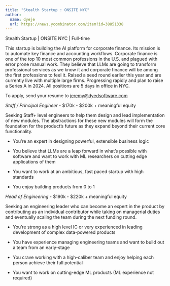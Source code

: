 ```yaml
---
title: "Stealth Startup : ONSITE NYC"
author:
  name: dyeje
  url: https://news.ycombinator.com/item?id=38851338
---
```

Stealth Startup | ONSITE NYC | Full-time

This startup is building the AI platform for corporate finance. Its mission is to automate key finance and accounting workflows. Corporate finance is one of the top 10 most common professions in the U.S. and plagued with error prone manual work. They believe that LLMs are going to transform professional services as we know it and corporate finance will be among the first professions to feel it. Raised a seed round earlier this year and are currently live with multiple large firms. Progressing rapidly and plan to raise a Series A in 2024. All positions are 5 days in office in NYC.

To apply, send your resume to jeremy@dyedsoftware.com

<i>Staff &#x2F; Principal Engineer</i> - $170k - $200k + meaningful equity

Seeking Staff+ level engineers to help them design and lead implementation of new modules. The abstractions for these new modules will form the foundation for the product’s future as they expand beyond their current core functionality.

- You’re an expert in designing powerful, extensible business logic

- You believe that LLMs are a leap forward in what’s possible with software and want to work with ML researchers on cutting edge applications of them

- You want to work at an ambitious, fast paced startup with high standards

- You enjoy building products from 0 to 1

<i>Head of Engineering</i> - $190k - $220k + meaningful equity

Seeking an engineering leader who can become an expert in the product by contributing as an individual contributor while taking on managerial duties and eventually scaling the team during the next funding round.

- You’re strong as a high level IC or very experienced in leading development of complex data-powered products

- You have experience managing engineering teams and want to build out a team from an early-stage

- You crave working with a high-caliber team and enjoy helping each person achieve their full potential

- You want to work on cutting-edge ML products (ML experience not required)
